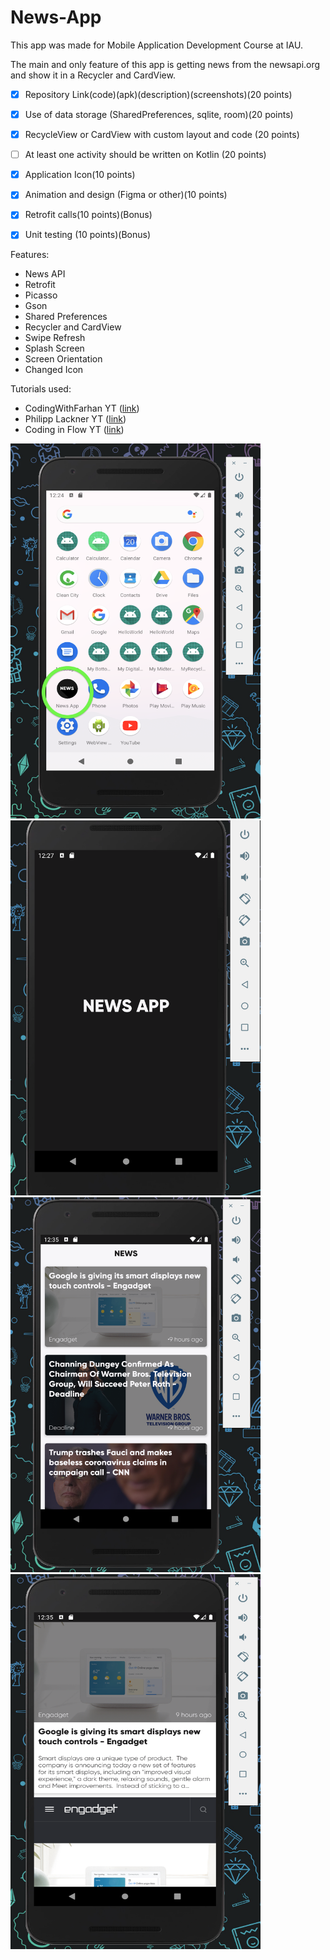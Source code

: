 # News-App

This app was made for Mobile Application Development Course at IAU.

The main and only feature of this app is getting news from the newsapi.org and show it in a Recycler and CardView.

- [x] Repository Link(code)(apk)(description)(screenshots)(20 points)
- [x] Use of data storage (SharedPreferences, sqlite, room)(20 points)
- [x] RecycleView or CardView with custom layout and code (20 points)
- [ ] At least one activity should be written on Kotlin (20 points)
- [x] Application Icon(10 points)
- [x] Animation and design (Figma or other)(10 points)
- [x] Retrofit calls(10 points)(Bonus)
- [x] Unit testing (10 points)(Bonus)


Features:
- News API
- Retrofit
- Picasso
- Gson
- Shared Preferences
- Recycler and CardView
- Swipe Refresh
- Splash Screen
- Screen Orientation
- Changed Icon

Tutorials used:
- CodingWithFarhan YT ([link](https://www.youtube.com/channel/UCtnyU1ZV76Paw-SrhN1XFTQ))
- Philipp Lackner YT ([link](https://www.youtube.com/channel/UCKNTZMRHPLXfqlbdOI7mCkg))
- Coding in Flow YT ([link](https://www.youtube.com/channel/UC_Fh8kvtkVPkeihBs42jGcA))

<img src="https://github.com/karybekov22/News-App/blob/master/Screenshots/Icon%20Screen.png" width="400" height="600">      <img src="https://github.com/karybekov22/News-App/blob/master/Screenshots/Splash%20Screen%20Screenshot.png" width="400" height="600">
<img src="https://github.com/karybekov22/News-App/blob/master/Screenshots/Main%20Screen.png" width="400" height="600">
<img src="https://github.com/karybekov22/News-App/blob/master/Screenshots/Detailed%20Screen.png" width="400" height="600">
